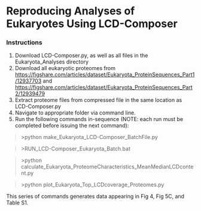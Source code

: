 # Reproducing Analyses of Eukaryotes Using LCD-Composer

### Instructions
1. Download LCD-Composer.py, as well as all files in the Eukaryota_Analyses directory
2. Download all eukaryotic proteomes from https://figshare.com/articles/dataset/Eukaryota_ProteinSequences_Part1/12937703 and https://figshare.com/articles/dataset/Eukaryota_ProteinSequences_Part2/12939479
3. Extract proteome files from compressed file in the same location as LCD-Composer.py
4. Navigate to appropriate folder via command line.
5. Run the following commands in-sequence (NOTE: each run must be completed before issuing the next command):

>\>python make_Eukaryota_LCD-Composer_BatchFile.py

>\>RUN_LCD-Composer_Eukaryota_Batch.bat

>\>python calculate_Eukaryota_ProteomeCharacteristics_MeanMedianLCDcontent.py

>\>python plot_Eukaryota_Top_LCDcoverage_Proteomes.py

This series of commands generates data appearing in Fig 4, Fig 5C, and Table S1.
